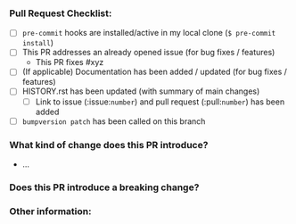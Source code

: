 <!-- Please ensure the PR fulfills the following requirements! -->
<!-- If this is your first PR, make sure to add your details to the AUTHORS.rst! -->
### Pull Request Checklist:
- [ ] `pre-commit` hooks are installed/active in my local clone (`$ pre-commit install`)
- [ ] This PR addresses an already opened issue (for bug fixes / features)
    - This PR fixes #xyz
- [ ] (If applicable) Documentation has been added / updated (for bug fixes / features)
- [ ] HISTORY.rst has been updated (with summary of main changes)
  - [ ] Link to issue (:issue:`number`) and pull request (:pull:`number`) has been added
- [ ] `bumpversion patch` has been called on this branch

### What kind of change does this PR introduce?

* ...

### Does this PR introduce a breaking change?


### Other information:
